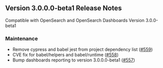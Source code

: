 ## Version 3.0.0.0-beta1 Release Notes

Compatible with OpenSearch and OpenSearch Dashboards Version 3.0.0-beta1

### Maintenance
* Remove cypress and babel jest from project dependency list ([#559](https://github.com/opensearch-project/dashboards-reporting/pull/559))
* CVE fix for babel/helpers and babel/runtime ([#558](https://github.com/opensearch-project/dashboards-reporting/pull/558))
* Bump dashboards reporting to version 3.0.0.0-beta1 ([#557](https://github.com/opensearch-project/dashboards-reporting/pull/557))